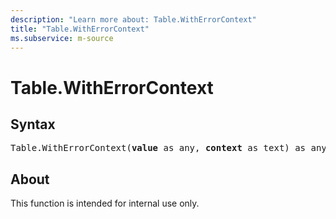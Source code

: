 ```yaml
---
description: "Learn more about: Table.WithErrorContext"
title: "Table.WithErrorContext"
ms.subservice: m-source
---
```

# Table.WithErrorContext

## Syntax

<pre>
Table.WithErrorContext(<b>value</b> as any, <b>context</b> as text) as any
</pre>
  
## About

This function is intended for internal use only.

